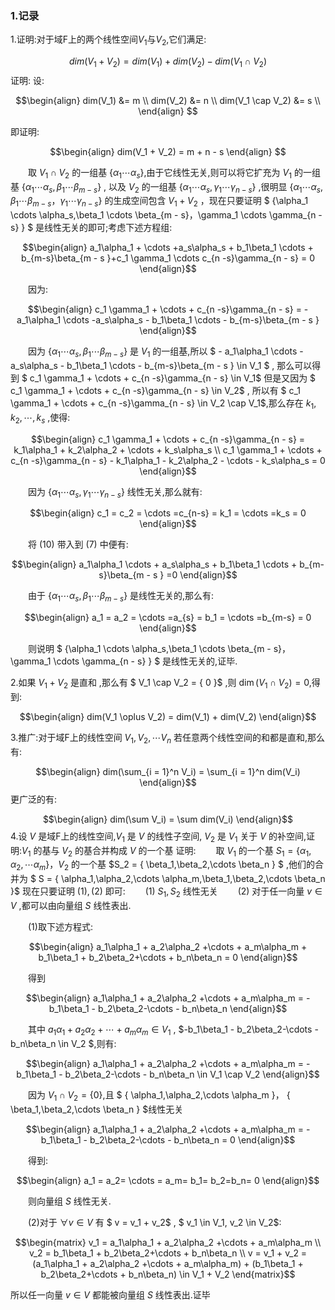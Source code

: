 ### 1.记录

1.证明:对于域F上的两个线性空间$V_1$与$V_2$,它们满足:

$$\begin{equation}
    dim(V_1 + V_2) = dim(V_1) + dim(V_2) - dim(V_1 \cap V_2)
\end{equation}$$
证明:
设:

$$\begin{align}
    dim(V_1) &= m \\
    dim(V_2) &= n \\
    dim(V_1 \cap V_2) &= s \\
\end{align} $$

即证明:

$$\begin{align}
   dim(V_1 + V_2) = m + n - s
\end{align} $$

&emsp;&emsp;取 $V_1 \cap V_2$ 的一组基 $\{\alpha_1 \cdots \alpha_s \}$,由于它线性无关,则可以将它扩充为 $V_1$ 的一组基 $\{\alpha_1 \cdots \alpha_s,\beta_1 \cdots \beta_{m - s} \}$ , 以及 $V_2$ 的一组基 $\{\alpha_1 \cdots \alpha_s,\gamma_1 \cdots \gamma_{n - s} \}$ ,很明显 $\{\alpha_1 \cdots \alpha_s,\beta_1 \cdots \beta_{m - s}，\gamma_1 \cdots \gamma_{n - s} \}$ 的生成空间包含 $V_1 + V_2$ ，现在只要证明 $ \{\alpha_1 \cdots \alpha_s,\beta_1 \cdots \beta_{m - s}，\gamma_1 \cdots \gamma_{n - s} \} $ 是线性无关的即可;考虑下述方程组:


$$\begin{align}
a_1\alpha_1 + \cdots +a_s\alpha_s + b_1\beta_1 \cdots + b_{m-s}\beta_{m - s }+c_1 \gamma_1 \cdots c_{n -s}\gamma_{n - s} = 0
\end{align}$$

&emsp;&emsp;因为:

$$\begin{align}
c_1 \gamma_1  + \cdots + c_{n -s}\gamma_{n - s} =  - a_1\alpha_1 \cdots -a_s\alpha_s - b_1\beta_1 \cdots - b_{m-s}\beta_{m - s } 
\end{align}$$

&emsp;&emsp;因为 $\{\alpha_1 \cdots \alpha_s,\beta_1 \cdots \beta_{m - s} \}$ 是 $V_1$ 的一组基,所以 $ - a_1\alpha_1 \cdots -a_s\alpha_s - b_1\beta_1 \cdots - b_{m-s}\beta_{m - s } \in V_1 $ , 那么可以得到 $ c_1 \gamma_1  + \cdots + c_{n -s}\gamma_{n - s} \in V_1$ 但是又因为 $ c_1 \gamma_1  + \cdots + c_{n -s}\gamma_{n - s} \in V_2$ , 所以有 $ c_1 \gamma_1  + \cdots + c_{n -s}\gamma_{n - s} \in V_2 \cap V_1$,那么存在 $k_1,k_2,\cdots , k_s$ ,使得:

$$\begin{align}
    c_1 \gamma_1  + \cdots + c_{n -s}\gamma_{n - s} = k_1\alpha_1 + k_2\alpha_2 + \cdots + k_s\alpha_s \\
    c_1 \gamma_1  + \cdots + c_{n -s}\gamma_{n - s} - k_1\alpha_1 - k_2\alpha_2 - \cdots - k_s\alpha_s = 0
\end{align}$$

&emsp;&emsp;因为 $\{\alpha_1 \cdots \alpha_s,\gamma_1 \cdots \gamma_{n - s} \}$ 线性无关,那么就有:

$$\begin{align}
    c_1 = c_2 = \cdots =c_{n-s} = k_1 = \cdots =k_s = 0
\end{align}$$

&emsp;&emsp;将 $(10)$ 带入到 $(7)$ 中便有:

$$\begin{align}
a_1\alpha_1 \cdots + a_s\alpha_s + b_1\beta_1 \cdots + b_{m-s}\beta_{m - s } =0
\end{align}$$

&emsp;&emsp;由于 $\{ \alpha_1 \cdots \alpha_s ,\beta_1 \cdots \beta_{m - s } \}$ 是线性无关的,那么有:

$$\begin{align}
    a_1 = a_2 = \cdots =a_{s} = b_1 = \cdots =b_{m-s} = 0
\end{align}$$

&emsp;&emsp;则说明 $ \{\alpha_1 \cdots \alpha_s,\beta_1 \cdots \beta_{m - s}，\gamma_1 \cdots \gamma_{n - s} \} $ 是线性无关的,证毕.

2.如果 $V_1 + V_2$ 是直和 ,那么有 $ V_1 \cap V_2 = \{ 0 \}$ ,则 $\dim (V_1 \cap V_2) = 0$,得到:

$$\begin{align}
     dim(V_1 \oplus V_2) = dim(V_1) + dim(V_2) 
\end{align}$$

3.推广:对于域F上的线性空间 $V_1,V_2,\cdots V_n$ 若任意两个线性空间的和都是直和,那么有:

$$\begin{align}
    dim(\sum_{i = 1}^n V_i) = \sum_{i = 1}^n dim(V_i)
\end{align}$$
更广泛的有:

$$\begin{align}
    dim(\sum V_i) = \sum dim(V_i)
\end{align}$$
4.设 $V$ 是域F上的线性空间,$V_1$ 是 $V$ 的线性子空间, $V_2$ 是 $V_1$ 关于 $V$ 的补空间,证明:$V_1$ 的基与 $V_2$ 的基合并构成 $V$ 的一个基
证明:
&emsp;&emsp;取 $V_1$ 的一个基 $S_1 = \{ \alpha_1,\alpha_2,\cdots \alpha_m \}$，$V_2$ 的一个基 $S_2 = \{ \beta_1,\beta_2,\cdots \beta_n \} $ ,他们的合并为 $ S =  \{ \alpha_1,\alpha_2,\cdots \alpha_m,\beta_1,\beta_2,\cdots \beta_n \}$
现在只要证明 $(1),(2)$ 即可:
&emsp;&emsp;(1) $S_1,S_2$ 线性无关
&emsp;&emsp;(2) 对于任一向量 $v \in V$ ,都可以由向量组 $S$ 线性表出.

&emsp;&emsp;(1)取下述方程式:

$$\begin{align}
    a_1\alpha_1 + a_2\alpha_2 +\cdots + a_m\alpha_m + b_1\beta_1 + b_2\beta_2+\cdots + b_n\beta_n = 0
\end{align}$$

&emsp;&emsp;得到

$$\begin{align}
    a_1\alpha_1 + a_2\alpha_2 +\cdots + a_m\alpha_m = -b_1\beta_1 - b_2\beta_2-\cdots - b_n\beta_n 
\end{align}$$

&emsp;&emsp;其中 $a_1\alpha_1 + a_2\alpha_2 +\cdots + a_m\alpha_m \in V_1$ , $-b_1\beta_1 - b_2\beta_2-\cdots - b_n\beta_n \in V_2 $,则有:

$$\begin{align}
    a_1\alpha_1 + a_2\alpha_2 +\cdots + a_m\alpha_m = -b_1\beta_1 - b_2\beta_2-\cdots - b_n\beta_n \in V_1 \cap V_2
\end{align}$$

&emsp;&emsp;因为 $V_1 \cap V_2 = \{ 0 \}$,且 $ \{ \alpha_1,\alpha_2,\cdots \alpha_m \}$，$ \{ \beta_1,\beta_2,\cdots \beta_n \} $线性无关

$$\begin{align}
    a_1\alpha_1 + a_2\alpha_2 +\cdots + a_m\alpha_m = -b_1\beta_1 - b_2\beta_2-\cdots - b_n\beta_n = 0
\end{align}$$

&emsp;&emsp;得到:

$$\begin{align}
    a_1 = a_2= \cdots = a_m= b_1= b_2=b_n= 0
\end{align}$$

&emsp;&emsp;则向量组 $S$ 线性无关.

&emsp;&emsp;(2)对于 $\forall v \in V$ 有 $ v = v_1 + v_2$ , $ v_1 \in V_1, v_2 \in V_2$:

$$\begin{matrix}
    v_1 = a_1\alpha_1 + a_2\alpha_2 +\cdots + a_m\alpha_m \\
    v_2 = b_1\beta_1 + b_2\beta_2+\cdots + b_n\beta_n \\
    v = v_1 + v_2 = (a_1\alpha_1 + a_2\alpha_2 +\cdots + a_m\alpha_m) + (b_1\beta_1 + b_2\beta_2+\cdots + b_n\beta_n) \in V_1 + V_2
\end{matrix}$$

所以任一向量 $v \in V$ 都能被向量组 $S$ 线性表出.证毕
